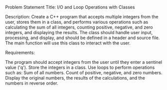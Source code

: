 Problem Statement
Title: I/O and Loop Operations with Classes

Description:
Create a C++ program that accepts multiple integers from the user, stores them in a class, and performs various operations such as calculating the sum of all integers, counting positive, negative, and zero integers, and displaying the results. The class should handle user input, processing, and display, and should be defined in a header and source file. The main function will use this class to interact with the user.

Requirements:

The program should accept integers from the user until they enter a sentinel value ('q').
Store the integers in a class.
Use loops to perform operations such as:
Sum of all numbers.
Count of positive, negative, and zero numbers.
Display the original numbers, the results of the calculations, and the numbers in reverse order.
